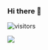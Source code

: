 ### Hi there 👋 

![visitors](https://visitor-badge.glitch.me/badge?page_id=wentevill.visitor-badge&left_color=green&right_color=red)


![](https://github-readme-stats.vercel.app/api?username=wentevill)

<!--
**wentevill/wentevill** is a ✨ _special_ ✨ repository because its `README.md` (this file) appears on your GitHub profile.

Here are some ideas to get you started:

- 🔭 I’m currently working on ...
- 🌱 I’m currently learning ...
- 👯 I’m looking to collaborate on ...
- 🤔 I’m looking for help with ...
- 💬 Ask me about ...
- 📫 How to reach me: ...
- 😄 Pronouns: ...
- ⚡ Fun fact: ...
-->
